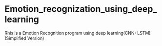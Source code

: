 # Emotion_recognization_using_deep_learning
Rhis is a Emotion Recognition program using deep learning(CNN+LSTM) (Simplified Version)
